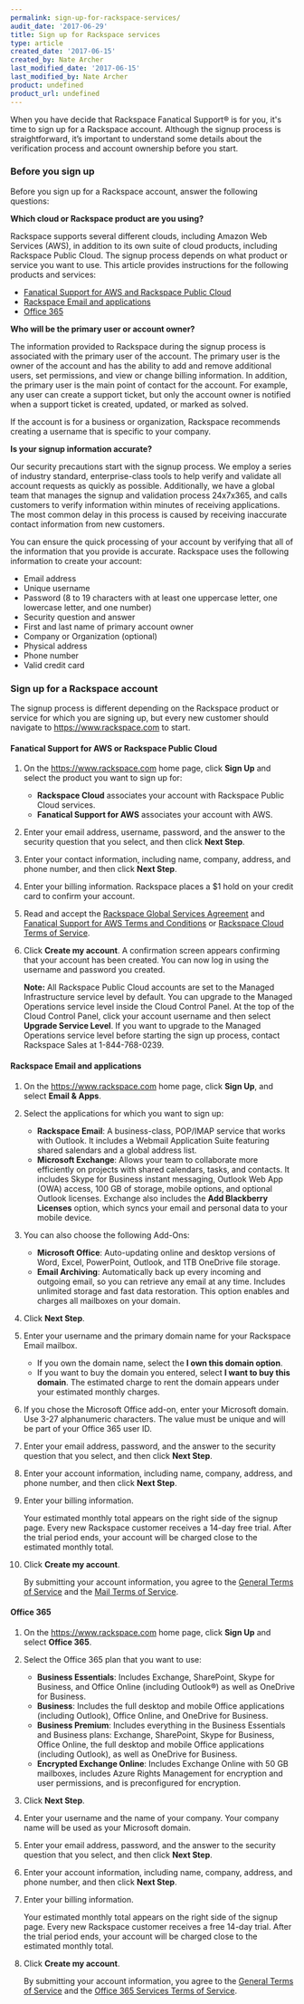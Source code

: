 ```yaml
---
permalink: sign-up-for-rackspace-services/
audit_date: '2017-06-29'
title: Sign up for Rackspace services
type: article
created_date: '2017-06-15'
created_by: Nate Archer
last_modified_date: '2017-06-15'
last_modified_by: Nate Archer
product: undefined
product_url: undefined
---
```


When you have decide that Rackspace Fanatical Support&reg; is for you, it's time to sign up for a Rackspace account. Although the signup process is straightforward, it’s important to understand some details about the verification process and account ownership before you start.

### Before you sign up

Before you sign up for a Rackspace account, answer the following questions:

**Which cloud or Rackspace product are you using?**

Rackspace supports several different clouds, including Amazon Web Services (AWS), in
addition to its own suite of cloud products, including Rackspace Public Cloud. The
signup process depends on what product or service you want to use. This article
provides instructions for the following products and services:

-	[Fanatical Support for AWS and Rackspace Public Cloud](#fanatical-support-for-aws-or-rackspace-public-cloud)
-	[Rackspace Email and applications](#rackspace-email-and-applications)
-	[Office 365](#office-365)

**Who will be the primary user or account owner?**

The information provided to Rackspace during the signup process is associated with the
primary user of the account. The primary user is the owner of the account and has the
ability to add and remove additional users, set permissions, and view or change billing
information. In addition, the primary user is the main point of contact for the account.
For example, any user can create a support ticket, but only the account owner is notified
when a support ticket is created, updated, or marked as solved.

If the account is for a business or organization, Rackspace recommends creating a username that is specific to your company.

**Is your signup information accurate?**

Our security precautions start with the signup process. We employ a series of industry standard, enterprise-class tools to help verify and validate all account requests as quickly as possible. Additionally, we have a global team that manages the signup and validation process 24x7x365, and calls customers to verify information within minutes of receiving applications. The most common delay in this process is caused by receiving inaccurate contact information from new customers.

You can ensure the quick processing of your account by verifying that all of the information that you provide is accurate. Rackspace uses the following information to create your account:

- Email address
- Unique username 
- Password (8 to 19 characters with at least one uppercase letter, one lowercase letter, and one number)
- Security question and answer
- First and last name of primary account owner
- Company or Organization (optional)
- Physical address
- Phone number
- Valid credit card


### Sign up for a Rackspace account

The signup process is different depending on the Rackspace product or service for which you are signing up, but every new customer should navigate to https://www.rackspace.com to start.

#### Fanatical Support for AWS or Rackspace Public Cloud

1. On the https://www.rackspace.com home page, click **Sign Up** and select the product you want to sign up for: 

   - **Rackspace Cloud** associates your account with Rackspace Public Cloud services. 
   - **Fanatical Support for AWS** associates your account with AWS.
   
2. Enter your email address, username, password, and the answer to the security question that you select, and then click **Next Step**.
3. Enter your contact information, including name, company, address, and phone number, and then click **Next Step**.
4. Enter your billing information. Rackspace places a $1 hold on your credit card to confirm your account.
5. Read and accept the [Rackspace Global Services Agreement](https://www.rackspace.com/information/legal/GSA) and [Fanatical Support for AWS Terms and Conditions](https://www.rackspace.com/information/legal/awssupport) or [Rackspace Cloud Terms of Service](https://www.rackspace.com/information/legal/cloud/tos).
6. Click **Create my account**. A confirmation screen appears confirming that your account has been created. You can now log in using the username and password you created.

   **Note:** All Rackspace Public Cloud accounts are set to the Managed Infrastructure service level by default. You can upgrade to the Managed Operations service level inside the Cloud Control Panel. At the top of the Cloud Control Panel, click your account username and then select **Upgrade Service Level**. If you want to upgrade to the Managed Operations service level before starting the sign up process, contact Rackspace Sales at 1-844-768-0239. 

#### Rackspace Email and applications

1. On the https://www.rackspace.com home page, click **Sign Up**, and select **Email & Apps**.
2. Select the applications for which you want to sign up:

      - **Rackspace Email**: A business-class, POP/IMAP service that works with Outlook. It includes a Webmail Application Suite featuring shared salendars and a global address list.
      - **Microsoft Exchange**: Allows your team to collaborate more efficiently on projects with shared calendars, tasks, and contacts. It includes Skype for Business instant messaging, Outlook Web App (OWA) access, 100 GB of storage, mobile options, and optional Outlook licenses. Exchange also includes the **Add Blackberry Licenses** option, which syncs your email and personal data to your mobile device.

3. You can also choose the following Add-Ons:

      - **Microsoft Office**: Auto-updating online and desktop versions of Word, Excel, PowerPoint, Outlook, and 1TB OneDrive file storage.
      - **Email Archiving**: Automatically back up every incoming and outgoing email, so you can retrieve any email at any time. Includes unlimited storage and fast data restoration. This option enables and charges all mailboxes on your domain.

4. Click **Next Step**.

5. Enter your username and the primary domain name for your Rackspace Email mailbox. 
      - If you own the domain name, select the **I own this domain option**. 
      - If you want to buy the domain you entered, select **I want to buy this domain**. The estimated charge to rent the domain appears under your estimated monthly charges.
      
6. If you chose the Microsoft Office add-on, enter your Microsoft domain. Use 3-27 alphanumeric characters. The value must be unique and will be part of your Office 365 user ID.
7. Enter your email address, password, and the answer to the security question that you select, and then click **Next Step**.
8. Enter your account information, including name, company, address, and phone number, and then click **Next Step**.
9. Enter your billing information. 

   Your estimated monthly total appears on the right side of the signup page. Every new Rackspace customer receives a 14-day free trial. After the trial period ends, your account will be charged close to the estimated monthly total.
   
10. Click **Create my account**. 

    By submitting your account information, you agree to the [General Terms of Service](https://www.rackspace.com/information/legal/generalterms) and the [Mail Terms of Service](https://www.rackspace.com/information/legal/mailterms).

#### Office 365

1. On the https://www.rackspace.com home page, click **Sign Up** and select **Office 365**.
2. Select the Office 365 plan that you want to use:

     - **Business Essentials**: Includes Exchange, SharePoint, Skype for Business, and Office Online (including Outlook®) as well as OneDrive for Business.
     - **Business**: Includes the full desktop and mobile Office applications (including Outlook), Office Online, and OneDrive for Business.
     - **Business Premium**: Includes everything in the Business Essentials and Business plans: Exchange, SharePoint, Skype for Business, Office Online, the full desktop and mobile Office applications (including Outlook), as well as OneDrive for Business.
     - **Encrypted Exchange Online**: Includes Exchange Online with 50 GB mailboxes, includes Azure Rights Management for encryption and user permissions, and is preconfigured for encryption.

3. Click **Next Step**.
4. Enter your username and the name of your company. Your company name will be used as your Microsoft domain.
4. Enter your email address, password, and the answer to the security question that you select, and then click **Next Step**.
5. Enter your account information, including name, company, address, and phone number, and then click **Next Step**.
7. Enter your billing information. 

   Your estimated monthly total appears on the right side of the signup page. Every new Rackspace customer receives a free 14-day trial. After the trial period ends, your account will be charged close to the estimated monthly total.
   
8. Click **Create my account**. 
   
   By submitting your account information, you agree to the [General Terms of Service](https://www.rackspace.com/information/legal/generalterms) and the [Office 365 Services Terms of Service](https://www.rackspace.com/information/legal/office-365).
